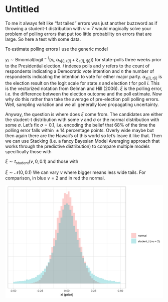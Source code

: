 Untitled
================

To me it always felt like “fat tailed” errors was just another buzzword
as if throwing a student-t distribution with *ν* = 7 would magically
solve your problem of polling errors that put too little probability on
errors that are large. So here a test with some data.

To estimate polling errors I use the generic model

*y*<sub>*i*</sub> ∼ Binomial(logit<sup> − 1</sup>(*n*<sub>*i*</sub>, *α*<sub>*s*\[*i*\], *t*\[*i*\]</sub> + *ξ*<sub>*s*\[*i*\], *t*\[*i*\]</sub>))
for state-polls three weeks prior to the Presidential election. *i*
indexes polls and *y* refers to the count of respondents indicating a
Democratic vote intention and *n* the number of respondents indicating
the intention to vote for either major party.
*α*<sub>*s*\[*i*\], *t*\[*i*\]</sub> is the election result on the logit
scale for state *s* and election *t* for poll *i*. This is the
vectorized notation from Gelman and Hill (2006). *ξ* is the polling
error, i.e. the difference between the election outcome and the poll
estimate. Now why do this rather than take the average of pre-election
poll polling errors. Well, sampling variation and we all generally love
propagating uncertainty.

Anyway, the question is where does *ξ* come from. The candidates are
either the student-t distribution with some *ν* and *σ* or the normal
distribution with some *σ*. Let’s fix *σ* = 0.1, i.e. encoding the
belief that 68% of the time the polling error falls within  ± 14
percentage points. Overly wide maybe but then again there are the
Hawaii’s of this world so let’s leave it like that. Then we can use
Stacking (i.e. a fancy Bayesian Model Averaging approach that works
through the predictive distribution) to compare multiple models
specifically those with

*ξ* ∼ *t*<sub>student</sub>(*ν*, 0, 0.1)
and those with

*ξ* ∼ 𝒩(0, 0.1)
We can vary *ν* where bigger means less wide tails. For comparison, in
blue *ν* = 2 and in red the normal.

![](README_files/figure-gfm/unnamed-chunk-1-1.png)<!-- -->
